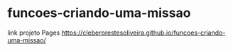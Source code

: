 # funcoes-criando-uma-missao

link projeto Pages
https://cleberprestesoliveira.github.io/funcoes-criando-uma-missao/
